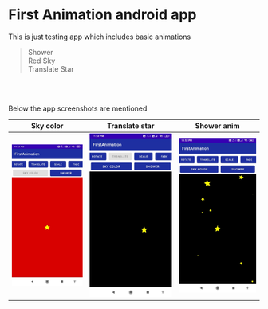 # First Animation android app


This is just testing app which includes basic animations <br>
> Shower <br>
> Red Sky <br>
> Translate Star 

<br><br>



Below the app screenshots are mentioned


Sky color            |  Translate star             |  Shower anim
:-------------------------:|:-------------------------:|:-------------------------:
![](https://github.com/thekalyan001/Android001/blob/main/FirstAnimation/Screenshots/WhatsApp%20Image%202021-09-07%20at%2011.51.07%20PM%20(1).jpeg)  |  ![](https://github.com/thekalyan001/Android001/blob/main/FirstAnimation/Screenshots/WhatsApp%20Image%202021-09-07%20at%2011.51.07%20PM%20(2).jpeg)  |  ![](https://github.com/thekalyan001/Android001/blob/main/FirstAnimation/Screenshots/WhatsApp%20Image%202021-09-07%20at%2011.51.07%20PM.jpeg)
